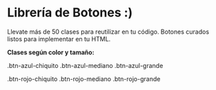 # Librería de Botones :) 

Llevate más de 50 clases para reutilizar en tu código.
Botones curados listos para implementar en tu HTML. 

**Clases según color y tamaño:** 

.btn-azul-chiquito
.btn-azul-mediano
.btn-azul-grande

.btn-rojo-chiquito
.btn-rojo-mediano
.btn-rojo-grande